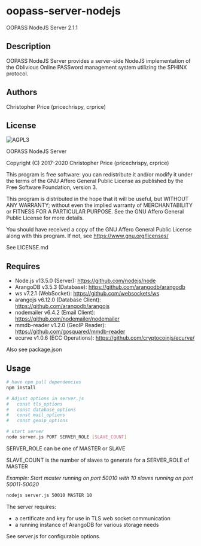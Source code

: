 # oopass-server-nodejs
OOPASS NodeJS Server 2.1.1

## Description
OOPASS NodeJS Server provides a server-side NodeJS implementation of the Oblivious Online PASSword management system utilizing the SPHINX protocol.

## Authors
Christopher Price (pricechrispy, crprice)

## License
![AGPL3](https://www.gnu.org/graphics/agplv3-with-text-162x68.png)

OOPASS NodeJS Server

Copyright (C) 2017-2020  Christopher Price (pricechrispy, crprice)

This program is free software: you can redistribute it and/or modify it under the terms of the GNU Affero General Public License as published by the Free Software Foundation, version 3.

This program is distributed in the hope that it will be useful, but WITHOUT ANY WARRANTY; without even the implied warranty of MERCHANTABILITY or FITNESS FOR A PARTICULAR PURPOSE. See the GNU Affero General Public License for more details.

You should have received a copy of the GNU Affero General Public License along with this program. If not, see <https://www.gnu.org/licenses/>

See LICENSE.md

## Requires
* Node.js v13.5.0 (Server): https://github.com/nodejs/node
* ArangoDB v3.5.3 (Database): https://github.com/arangodb/arangodb
* ws v7.2.1 (WebSocket): https://github.com/websockets/ws
* arangojs v6.12.0 (Database Client): https://github.com/arangodb/arangojs
* nodemailer v6.4.2 (Email Client): https://github.com/nodemailer/nodemailer
* mmdb-reader v1.2.0 (GeoIP Reader): https://github.com/gosquared/mmdb-reader
* ecurve v1.0.6 (ECC Operations): https://github.com/cryptocoinjs/ecurve/

Also see package.json

## Usage
```bash
# have npm pull dependencies
npm install

# Adjust options in server.js
#   const tls_options
#   const database_options
#   const mail_options
#   const geoip_options

# start server
node server.js PORT SERVER_ROLE [SLAVE_COUNT]
``` 

SERVER_ROLE can be one of MASTER or SLAVE

SLAVE_COUNT is the number of slaves to generate for a SERVER_ROLE of MASTER

*Example: Start master running on port 50010 with 10 slaves running on port 50011-50020*
```bash
nodejs server.js 50010 MASTER 10 
```

The server requires:
* a certificate and key for use in TLS web socket communication
* a running instance of ArangoDB for various storage needs

See server.js for configurable options.
